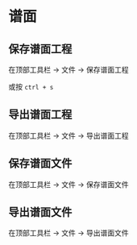 # 谱面

## 保存谱面工程

在顶部工具栏 -> 文件 -> 保存谱面工程

或按 `ctrl + s`

## 导出谱面工程

在顶部工具栏 -> 文件 -> 导出谱面工程

## 保存谱面文件

在顶部工具栏 -> 文件 -> 保存谱面文件

## 导出谱面文件

在顶部工具栏 -> 文件 -> 导出谱面文件